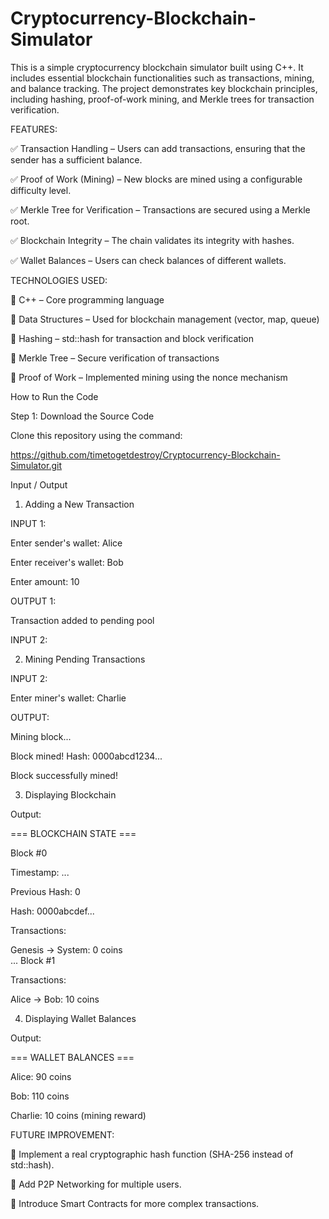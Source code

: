 # Cryptocurrency-Blockchain-Simulator
This is a simple cryptocurrency blockchain simulator built using C++. It includes essential blockchain functionalities such as transactions, mining, and balance tracking. The project demonstrates key blockchain principles, including hashing, proof-of-work mining, and Merkle trees for transaction verification.

FEATURES:

✅ Transaction Handling – Users can add transactions, ensuring that the sender has a sufficient balance.

✅ Proof of Work (Mining) – New blocks are mined using a configurable difficulty level.

✅ Merkle Tree for Verification – Transactions are secured using a Merkle root.

✅ Blockchain Integrity – The chain validates its integrity with hashes.

✅ Wallet Balances – Users can check balances of different wallets.

TECHNOLOGIES USED:

🔹 C++ – Core programming language

🔹 Data Structures – Used for blockchain management (vector, map, queue)

🔹 Hashing – std::hash for transaction and block verification

🔹 Merkle Tree – Secure verification of transactions

🔹 Proof of Work – Implemented mining using the nonce mechanism

How to Run the Code

Step 1: Download the Source Code

Clone this repository using the command:

https://github.com/timetogetdestroy/Cryptocurrency-Blockchain-Simulator.git

Input / Output

1. Adding a New Transaction

INPUT 1:


Enter sender's wallet: Alice  

Enter receiver's wallet: Bob  

Enter amount: 10  

OUTPUT 1:

Transaction added to pending pool  

INPUT 2:

2. Mining Pending Transactions
   
INPUT 2:

Enter miner's wallet: Charlie  

OUTPUT:

Mining block...  

Block mined! Hash: 0000abcd1234...  

Block successfully mined!  

3. Displaying Blockchain

Output:

=== BLOCKCHAIN STATE ===  

Block #0  

Timestamp: ...  

Previous Hash: 0  

Hash: 0000abcdef...  

Transactions:  

  Genesis -> System: 0 coins  
...
Block #1  

Transactions:  

  Alice -> Bob: 10 coins  

4. Displaying Wallet Balances

Output:

=== WALLET BALANCES ===  

Alice: 90 coins  

Bob: 110 coins  

Charlie: 10 coins (mining reward)  

FUTURE IMPROVEMENT:


🔹 Implement a real cryptographic hash function (SHA-256 instead of std::hash).

🔹 Add P2P Networking for multiple users.

🔹 Introduce Smart Contracts for more complex transactions.

